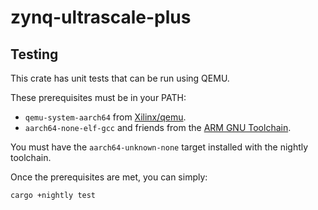 # zynq-ultrascale-plus

## Testing

This crate has unit tests that can be run using QEMU.

These prerequisites must be in your PATH:

- `qemu-system-aarch64` from [Xilinx/qemu](https://github.com/Xilinx/qemu).
- `aarch64-none-elf-gcc` and friends from the [ARM GNU Toolchain](https://developer.arm.com/downloads/-/arm-gnu-toolchain-downloads).

You must have the `aarch64-unknown-none` target installed with the nightly toolchain.

Once the prerequisites are met, you can simply:

```
cargo +nightly test
```
